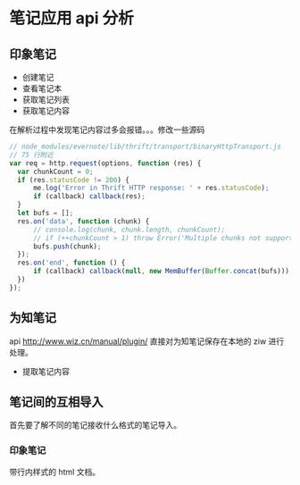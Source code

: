 # 笔记应用 api 分析

## 印象笔记

- 创建笔记
- 查看笔记本
- 获取笔记列表
- 获取笔记内容

在解析过程中发现笔记内容过多会报错。。。修改一些源码
```javascript
// node_modules/evernote/lib/thrift/transport/binaryHttpTransport.js
// 75 行附近
var req = http.request(options, function (res) {
  var chunkCount = 0;
  if (res.statusCode != 200) {
      me.log('Error in Thrift HTTP response: ' + res.statusCode);
      if (callback) callback(res);
  }
  let bufs = [];
  res.on('data', function (chunk) {
      // console.log(chunk, chunk.length, chunkCount);
      // if (++chunkCount > 1) throw Error('Multiple chunks not supported in BinaryHttpTransport');
      bufs.push(chunk);
  });
  res.on('end', function () {
      if (callback) callback(null, new MemBuffer(Buffer.concat(bufs)));
  })
});
```

## 为知笔记
api http://www.wiz.cn/manual/plugin/
直接对为知笔记保存在本地的 ziw 进行处理。

- 提取笔记内容

## 笔记间的互相导入

首先要了解不同的笔记接收什么格式的笔记导入。

### 印象笔记

带行内样式的 html 文档。